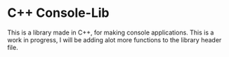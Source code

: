# C++ Console-Lib

This is a library made in C++, for making console applications.
This is a work in progress, I will be adding alot more functions to the library header file.
